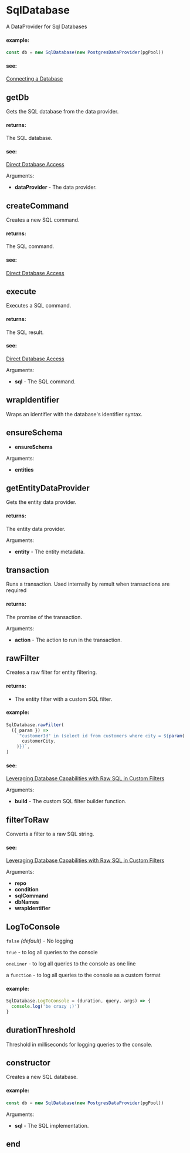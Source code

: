 # SqlDatabase

A DataProvider for Sql Databases

#### example:

```ts
const db = new SqlDatabase(new PostgresDataProvider(pgPool))
```

#### see:

[Connecting a Database](https://remult.dev/docs/quickstart#connecting-a-database)

## getDb

Gets the SQL database from the data provider.

#### returns:

The SQL database.

#### see:

[Direct Database Access](https://remult.dev/docs/running-sql-on-the-server)

Arguments:

- **dataProvider** - The data provider.

## createCommand

Creates a new SQL command.

#### returns:

The SQL command.

#### see:

[Direct Database Access](https://remult.dev/docs/running-sql-on-the-server)

## execute

Executes a SQL command.

#### returns:

The SQL result.

#### see:

[Direct Database Access](https://remult.dev/docs/running-sql-on-the-server)

Arguments:

- **sql** - The SQL command.

## wrapIdentifier

Wraps an identifier with the database's identifier syntax.

## ensureSchema

- **ensureSchema**

Arguments:

- **entities**

## getEntityDataProvider

Gets the entity data provider.

#### returns:

The entity data provider.

Arguments:

- **entity** - The entity metadata.

## transaction

Runs a transaction. Used internally by remult when transactions are required

#### returns:

The promise of the transaction.

Arguments:

- **action** - The action to run in the transaction.

## rawFilter

Creates a raw filter for entity filtering.

#### returns:

- The entity filter with a custom SQL filter.

#### example:

```ts
SqlDatabase.rawFilter(
  ({ param }) =>
    `"customerId" in (select id from customers where city = ${param(
      customerCity,
    )})`,
)
```

#### see:

[Leveraging Database Capabilities with Raw SQL in Custom Filters](https://remult.dev/docs/custom-filter.html#leveraging-database-capabilities-with-raw-sql-in-custom-filters)

Arguments:

- **build** - The custom SQL filter builder function.

## filterToRaw

Converts a filter to a raw SQL string.

#### see:

[Leveraging Database Capabilities with Raw SQL in Custom Filters](https://remult.dev/docs/running-sql-on-the-server#leveraging-entityfilter-for-sql-databases)

Arguments:

- **repo**
- **condition**
- **sqlCommand**
- **dbNames**
- **wrapIdentifier**

## LogToConsole

`false` _(default)_ - No logging

`true` - to log all queries to the console

`oneLiner` - to log all queries to the console as one line

a `function` - to log all queries to the console as a custom format

#### example:

```ts
SqlDatabase.LogToConsole = (duration, query, args) => {
  console.log('be crazy ;)')
}
```

## durationThreshold

Threshold in milliseconds for logging queries to the console.

## constructor

Creates a new SQL database.

#### example:

```ts
const db = new SqlDatabase(new PostgresDataProvider(pgPool))
```

Arguments:

- **sql** - The SQL implementation.

## end

